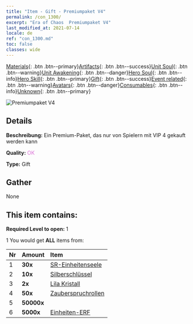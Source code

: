 ```yaml
---
title: "Item - Gift - Premiumpaket V4"
permalink: /con_1300/
excerpt: "Era of Chaos  Premiumpaket V4"
last_modified_at: 2021-07-14
locale: de
ref: "con_1300.md"
toc: false
classes: wide
---
```

 [Materials](/ItemsDE/){: .btn .btn--primary}[Artifacts](/ItemsDE/Artifacts/){: .btn .btn--success}[Unit Soul](/ItemsDE/UnitSoul/){: .btn .btn--warning}[Unit Awakening](/ItemsDE/UnitAwakening/){: .btn .btn--danger}[Hero Soul](/ItemsDE/HeroSoul/){: .btn .btn--info}[Hero Skill](/ItemsDE/HeroSkill/){: .btn .btn--primary}[Gift](/ItemsDE/Gift/){: .btn .btn--success}[Event related](/ItemsDE/Events/){: .btn .btn--warning}[Avatars](/ItemsDE/Avatars/){: .btn .btn--danger}[Consumables](/ItemsDE/Consumables/){: .btn .btn--info}[Unknown](/ItemsDE/Unknown/){: .btn .btn--primary}

 ![Premiumpaket V4](/images/t/i_905004.png)

## Details
 **Beschreibung:** Ein Premium-Paket, das nur von Spielern mit VIP 4 gekauft werden kann

 **Quality:** <span style="color: #DA70D6">OK</span>

 **Type:** Gift

## Gather

  None

## This item contains:

 **Required Level to open:** 1

 1 You would get **ALL** items  from:

  | Nr | Amount |     Item    |
  |:---|:-------|:------------|
  | 1 |  **30x** | [SR-Einheitenseele](/ItemsDE/con_534/) |  | 
  | 2 |  **10x** | [Silberschlüssel](/ItemsDE/con_693/) |  | 
  | 3 |  **2x** | [Lila Kristall](/ItemsDE/con_720/) |  | 
  | 4 |  **50x** | [Zauberspruchrollen](/ItemsDE/con_694/) |  | 
  | 5 |  **50000x** | <i class="fas fa-coins"/> |  | 
  | 6 |  **5000x** | [Einheiten-ERF](/ItemsDE/con_902/) |  | 
